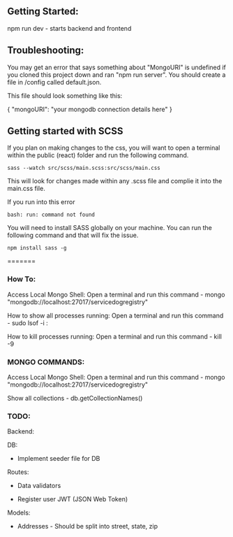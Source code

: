 ## Getting Started:

npm run dev - starts backend and frontend

## Troubleshooting:

You may get an error that says something about "MongoURI" is undefined if you cloned this project down and ran "npm run server". You should create a file in /config called default.json.

This file should look something like this:

{
"mongoURI": "your mongodb connection details here"
}


## Getting started with SCSS

If you plan on making changes to the css, you will want to open a terminal within the public (react) folder and run the following command.

```
sass --watch src/scss/main.scss:src/scss/main.css
```

This will look for changes made within any .scss file and complie it into the main.css file.

If you run into this error

```
bash: run: command not found
```

You will need to install SASS globally on your machine. You can run the following command and that will fix the issue.

```
npm install sass -g
```
=======
### How To:

Access Local Mongo Shell: Open a terminal and run this command - mongo "mongodb://localhost:27017/servicedogregistry"

How to show all processes running: Open a terminal and run this command - sudo lsof -i :<Insert port number here>

How to kill processes running: Open a terminal and run this command - kill -9 <Insert PID here>

### MONGO COMMANDS:

Access Local Mongo Shell: Open a terminal and run this command - mongo "mongodb://localhost:27017/servicedogregistry"

Show all collections - db.getCollectionNames()



### TODO:

Backend:

DB:

* Implement seeder file for DB

Routes:

- Data validators

- Register user JWT (JSON Web Token)

Models:

- Addresses - Should be split into street, state, zip


